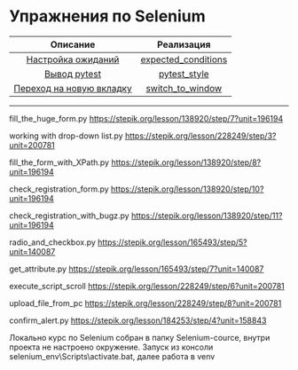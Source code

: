 # Упражнения по Selenium

|                       Описание                        |                       Реализация                        |
|:-----------------------------------------------------:|:-------------------------------------------------------:|
|  [Настройка ожиданий](tasks/expected_conditions.md)   | [expected_conditions](solutions/expected_conditions.py) |
|         [Вывод pytest](tasks/pytest_style.md)         |     [pytest_style](pytest_style.py)     |
| [Переход на новую вкладку](tasks/switch_to_window.md) |         [switch_to_window](switch_to_window.py)         |

---
fill_the_huge_form.py https://stepik.org/lesson/138920/step/7?unit=196194

working with drop-down list.py     https://stepik.org/lesson/228249/step/3?unit=200781

fill_the_form_with_XPath.py https://stepik.org/lesson/138920/step/8?unit=196194

check_registration_form.py https://stepik.org/lesson/138920/step/10?unit=196194

check_registration_with_bugz.py https://stepik.org/lesson/138920/step/11?unit=196194

radio_and_checkbox.py https://stepik.org/lesson/165493/step/5?unit=140087

get_attribute.py https://stepik.org/lesson/165493/step/7?unit=140087

execute_script_scroll https://stepik.org/lesson/228249/step/6?unit=200781

upload_file_from_pc  https://stepik.org/lesson/228249/step/8?unit=200781

confirm_alert.py  https://stepik.org/lesson/184253/step/4?unit=158843

Локально курс по Selenium собран в папку Selenium-cource, внутри проекта не настроено окружение.
Запуск из консоли selenium_env\Scripts\activate.bat, далее работа в venv
